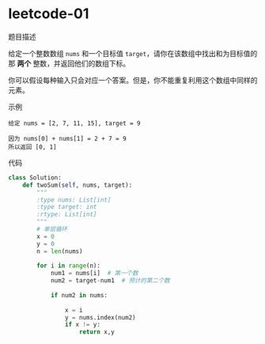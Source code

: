 # leetcode-01

题目描述

给定一个整数数组 `nums` 和一个目标值 `target`，请你在该数组中找出和为目标值的那 **两个** 整数，并返回他们的数组下标。

你可以假设每种输入只会对应一个答案。但是，你不能重复利用这个数组中同样的元素。

示例

```
给定 nums = [2, 7, 11, 15], target = 9

因为 nums[0] + nums[1] = 2 + 7 = 9
所以返回 [0, 1]
```



代码

~~~python
class Solution:
    def twoSum(self, nums, target):
        """
        :type nums: List[int]
        :type target: int
        :rtype: List[int]
        """
        # 单层循环
        x = 0
        y = 0
        n = len(nums)
        
        for i in range(n):
            num1 = nums[i]  # 第一个数
            num2 = target-num1  # 预计的第二个数
            
            if num2 in nums:
                
                x = i
                y = nums.index(num2)
                if x != y:
                    return x,y
~~~

